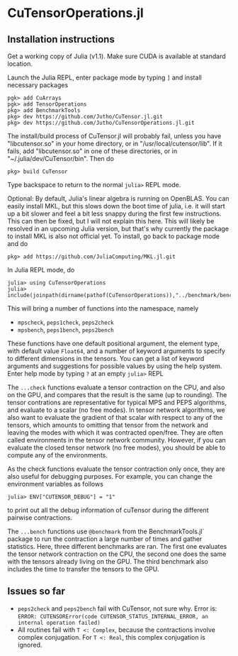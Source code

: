 # CuTensorOperations.jl

## Installation instructions

Get a working copy of Julia (v1.1). Make sure CUDA is available at standard location.

Launch the Julia REPL, enter package mode by typing `]` and install necessary packages
```
pgk> add CuArrays
pgk> add TensorOperations
pkg> add BenchmarkTools
pkg> dev https://github.com/Jutho/CuTensor.jl.git
pkg> dev https://github.com/Jutho/CuTensorOperations.jl.git
```
The install/build process of CuTensor.jl will probably fail, unless you have "libcutensor.so" in your home directory, or in "/usr/local/cutensor/lib". If it fails, add "libcutensor.so" in one of these directories, or in "~/.julia/dev/CuTensor/bin". Then do
```
pkg> build CuTensor
```
Type backspace to return to the normal `julia>` REPL mode.

Optional: By default, Julia's linear algebra is running on OpenBLAS. You can easily install MKL, but this slows down the boot time of julia, i.e. it will start up a bit slower and feel a bit less snappy during the first few instructions. This can then be fixed, but I will not explain this here. This will likely be resolved in an upcoming Julia version, but that's why currently the package to install MKL is also not official yet. To install, go back to package mode and do
```
pkg> add https://github.com/JuliaComputing/MKL.jl.git
```

In Julia REPL mode, do
```
julia> using CuTensorOperations
julia> include(joinpath(dirname(pathof(CuTensorOperations)),"../benchmark/bench.jl"))
```

This will bring a number of functions into the namespace, namely
* `mpscheck`, `peps1check`, `peps2check`
* `mpsbench`, `peps1bench`, `peps2bench`

These functions have one default positional argument, the element type, with default value `Float64`, and a number of keyword arguments to specify to different dimensions in the tensors. You can get a list of keyword arguments and suggestions for possible values by using the help system. Enter help mode by typing `?` at an empty `julia>` REPL

The `...check` functions evaluate a tensor contraction on the CPU, and also on the GPU, and compares that the result is the same (up to rounding). The tensor contrations are representative for typical MPS and PEPS algorithms, and evaluate to a scalar (no free modes). In tensor network algorithms, we also want to evaluate the gradient of that scalar with respect to any of the tensors, which amounts to omitting that tensor from the network and leaving the modes with which it was contracted open/free. They are often called environments in the tensor network community. However, if you can evaluate the closed tensor network (no free modes), you should be able to compute any of the environments.

As the check functions evaluate the tensor contraction only once, they are also useful for debugging purposes. For example, you can change the environment variables as follows
```
julia> ENV["CUTENSOR_DEBUG"] = "1"
```
to print out all the debug information of cuTensor during the different pairwise contractions.

The `...bench` functions use `@benchmark` from the BenchmarkTools.jl` package to run the contraction a large number of times and gather statistics. Here, three different benchmarks are ran. The first one evaluates the tensor network contraction on the CPU, the second one does the same with the tensors already living on the GPU. The third benchmark also includes the time to transfer the tensors to the GPU.

## Issues so far

* `peps2check` and `peps2bench` fail with CuTensor, not sure why. Error is:
   `ERROR: CUTENSORError(code CUTENSOR_STATUS_INTERNAL_ERROR, an internal operation failed)`
* All routines fail with `T <: Complex`, because the contractions involve complex conjugation. For `T <: Real`, this complex conjugation is ignored.
